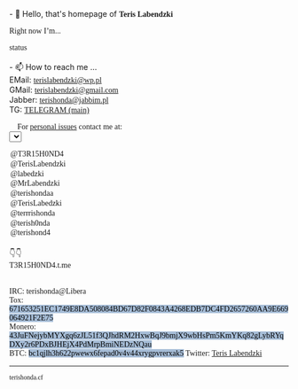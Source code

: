 
<style>
  @font-face {
		font-family: 'Hauss'; 
		src: url(ALSHAUSS-BOOK.TTF); 
	}
	 
	/* Жирный */
	@font-face {
		font-family: 'ALSHAUSS-MEDIUM.TTF'; 
		src: url(bold.ttf); 
	}

*{
	font-family: Hauss;
}
	
mark {
  background-color: #A6BDD7;
  color: black;
}
  
  </style>

<script>

var days = ['Sunday','Monday','Tuesday','Wednesday','Thursday','Friday','Saturday'];


function updateTime(){
    var currentTime = new Date();
var status = "Available ✅";

d = currentTime.getDay();
    h = currentTime.getHours();



 if (h >= 2 && h <= 7) {
  status = "Sleeping... 💤";
}


if (d == 1 && h>=13 && h<=19)
{
	status = "Busy. ⚠️ Do not disturb.";
}

if (d == 2 && h>=7 && h<=21)
{
	status = "Busy. ⚠️ Do not disturb.";
}

if (d == 3 && h>=12 && h<=15)
{
	status = "Busy. ⚠️ Do not disturb.";
}

if (d == 4 && h>=7 && h<=13)
{
	status = "Busy. ⚠️ Do not disturb.";
}

if (d == 5)
{

}

if (d == 6 && h>=7 && h<=12)
{
	status = "Busy. ⚠️ Do not disturb.";
}


if (d == 0)
{

}

    
	document.getElementById('status_span').innerHTML = status;
    
}
setInterval(updateTime, 1000);


</script>




<!---
terishonda/terishonda is a ✨ special ✨ repository because its `README.md` (this file) appears on your GitHub profile.
You can click the Preview link to take a look at your changes.
--->
<body>
- 👋 Hello, that's homepage of <b>Teris Labendzki</b><br>

Right now I’m...<br>
<div id="status_span">status</div><br>
- 📫 How to reach me ... <br>
EMail: <a href="mailto:terislabendzki@wp.pl">terislabendzki@wp.pl</a><br>
GMail: <a href="mailto:terislabendzki@gmail.com">terislabendzki@gmail.com</a><br>
Jabber: <a href="xmpp:terishonda@jabbim.pl?message">terishonda@jabbim.pl</a><br>
TG: <a href="https://terrishonda">TELEGRAM (main)</a><br>

📩 For <u>personal issues</u> contact me at:<br>
<select id="telegram">
<option selected="selected" value="T3R15H0ND4.t.me">@T3R15H0ND4</option>
<option value="TerisLabendzki.t.me">@TerisLabendzki</option>
<option value="labedzki.t.me">@labedzki</option>
<option value="MrLabendzki.t.me">@MrLabendzki</option>
<option value="terishondaa.t.me">@terishondaa</option>
<option value="TerisLabedzki.t.me">@TerisLabedzki</option>
<option value="terrrishonda.t.me">@terrrishonda</option>
<option value="terish0nda.t.me">@terish0nda</option>
<option value="terishond4.t.me">@terishond4</option>
</select><br>
👇👇
<div style="margin:0; padding:0;" id="tglink">T3R15H0ND4.t.me</div><br>
<script type="text/javascript">
 document.getElementById("telegram").addEventListener("change", function(){
	document.getElementById('tglink').innerHTML = this.value;
    });
</script>


[matrix]: @terishonda:matrix.org<br>
IRC: terishonda@Libera<br>
Tox: <mark>671653251EC1749E8DA508084BD67D82F0843A4268EDB7DC4FD2657260AA9E669064921F2E75</mark><br>
Monero: <mark>43JuFNejybMYXgq6zJL51f3QJhdRM2HxwBqJ9bmjX9wbHsPm5KmYKq82gLybRYqDXy2r6PDxBJHEjX4PdMrpBmiNEDzNQau</mark><br>
BTC: <mark>bc1qjlh3h622pwewx6fepad0v4v44xrygpvrerxak5</mark>
Twitter: <a href="https://twitter.com/@terishonda">Teris Labendzki</a><br>
<hr>
<p><small>terishonda.cf<small><p>	
<body>

